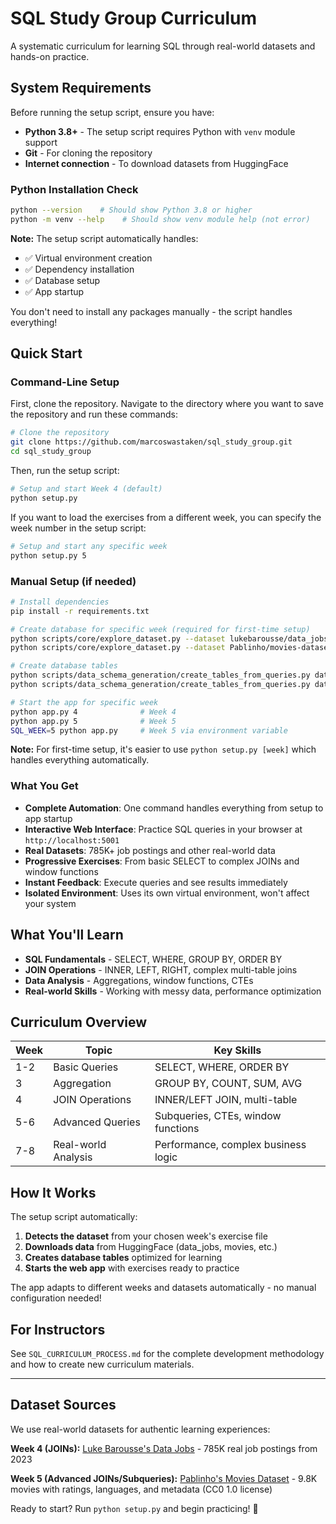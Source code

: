 # SQL Study Group Curriculum

A systematic curriculum for learning SQL through real-world datasets and hands-on practice.

## System Requirements

Before running the setup script, ensure you have:

- **Python 3.8+** - The setup script requires Python with `venv` module support
- **Git** - For cloning the repository
- **Internet connection** - To download datasets from HuggingFace

### Python Installation Check
```bash
python --version    # Should show Python 3.8 or higher
python -m venv --help    # Should show venv module help (not error)
```

**Note:** The setup script automatically handles:
- ✅ Virtual environment creation
- ✅ Dependency installation
- ✅ Database setup
- ✅ App startup

You don't need to install any packages manually - the script handles everything!

## Quick Start

### Command-Line Setup

First, clone the repository. Navigate to the directory where you want to save the repository and run these commands:

```bash
# Clone the repository
git clone https://github.com/marcoswastaken/sql_study_group.git
cd sql_study_group
```

Then, run the setup script:

```bash
# Setup and start Week 4 (default)
python setup.py
```

If you want to load the exercises from a different week, you can specify the week number in the setup script:

```bash
# Setup and start any specific week
python setup.py 5
```

### Manual Setup (if needed)

```bash
# Install dependencies
pip install -r requirements.txt

# Create database for specific week (required for first-time setup)
python scripts/core/explore_dataset.py --dataset lukebarousse/data_jobs --create-database     # Week 4
python scripts/core/explore_dataset.py --dataset Pablinho/movies-dataset --create-database  # Week 5

# Create database tables
python scripts/data_schema_generation/create_tables_from_queries.py data_jobs                # Week 4
python scripts/data_schema_generation/create_tables_from_queries.py data_movies_dataset     # Week 5

# Start the app for specific week
python app.py 4              # Week 4
python app.py 5              # Week 5
SQL_WEEK=5 python app.py     # Week 5 via environment variable
```

**Note:** For first-time setup, it's easier to use `python setup.py [week]` which handles everything automatically.

### What You Get

- **Complete Automation**: One command handles everything from setup to app startup
- **Interactive Web Interface**: Practice SQL queries in your browser at `http://localhost:5001`
- **Real Datasets**: 785K+ job postings and other real-world data
- **Progressive Exercises**: From basic SELECT to complex JOINs and window functions
- **Instant Feedback**: Execute queries and see results immediately
- **Isolated Environment**: Uses its own virtual environment, won't affect your system

## What You'll Learn

- **SQL Fundamentals** - SELECT, WHERE, GROUP BY, ORDER BY
- **JOIN Operations** - INNER, LEFT, RIGHT, complex multi-table joins
- **Data Analysis** - Aggregations, window functions, CTEs
- **Real-world Skills** - Working with messy data, performance optimization

## Curriculum Overview

| Week | Topic | Key Skills |
|------|-------|------------|
| 1-2 | Basic Queries | SELECT, WHERE, ORDER BY |
| 3 | Aggregation | GROUP BY, COUNT, SUM, AVG |
| 4 | JOIN Operations | INNER/LEFT JOIN, multi-table |
| 5-6 | Advanced Queries | Subqueries, CTEs, window functions |
| 7-8 | Real-world Analysis | Performance, complex business logic |

## How It Works

The setup script automatically:

1. **Detects the dataset** from your chosen week's exercise file
2. **Downloads data** from HuggingFace (data_jobs, movies, etc.)
3. **Creates database tables** optimized for learning
4. **Starts the web app** with exercises ready to practice

The app adapts to different weeks and datasets automatically - no manual configuration needed!

## For Instructors

See `SQL_CURRICULUM_PROCESS.md` for the complete development methodology and how to create new curriculum materials.

---

## Dataset Sources

We use real-world datasets for authentic learning experiences:

**Week 4 (JOINs):** [Luke Barousse's Data Jobs](https://huggingface.co/datasets/lukebarousse/data_jobs) - 785K real job postings from 2023

**Week 5 (Advanced JOINs/Subqueries):** [Pablinho's Movies Dataset](https://huggingface.co/datasets/Pablinho/movies-dataset) - 9.8K movies with ratings, languages, and metadata (CC0 1.0 license)

Ready to start? Run `python setup.py` and begin practicing! 🚀
